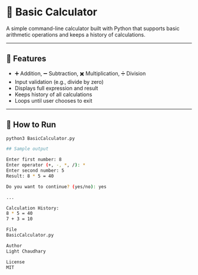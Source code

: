 # 🧮 Basic Calculator

A simple command-line calculator built with Python that supports basic arithmetic operations and keeps a history of calculations.

---

## 🔧 Features
- ➕ Addition, ➖ Subtraction, ✖️ Multiplication, ➗ Division
- Input validation (e.g., divide by zero)
- Displays full expression and result
- Keeps history of all calculations
- Loops until user chooses to exit

---

## 🚀 How to Run

```bash
python3 BasicCalculator.py

## Sample output

Enter first number: 8
Enter operator (+, -, *, /): *
Enter second number: 5
Result: 8 * 5 = 40

Do you want to continue? (yes/no): yes

...

Calculation History:
8 * 5 = 40
7 + 3 = 10

File
BasicCalculator.py

Author
Light Chaudhary

License
MIT


